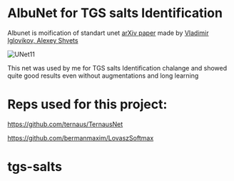 # AlbuNet for TGS salts Identification

Albunet is moification of standart unet [arXiv paper](https://arxiv.org/abs/1801.05746) made by [Vladimir Iglovikov, Alexey Shvets](https://github.com/ternaus/TernausNet)

![UNet11](https://habrastorage.org/webt/hu/ji/ir/hujiirvpgpf7eswq88h_x7ahliw.png)

This net was used by me for TGS salts Identification chalange and showed quite good results even without augmentations and long learning

# Reps used for this project:

https://github.com/ternaus/TernausNet

https://github.com/bermanmaxim/LovaszSoftmax
# tgs-salts
